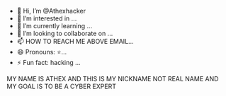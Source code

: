 - 👋 Hi, I’m @Athexhacker
- 👀 I’m interested in ...
- 🌱 I’m currently learning ...
- 💞️ I’m looking to collaborate on ...
- 📫 HOW TO REACH ME ABOVE EMAIL...
- 😄 Pronouns: ⭐...
- ⚡ Fun fact: hacking ...

<!---
Athexhacker/Athexhacker is a ✨ special ✨ repository because its `README.md` (this file) appears on your GitHub profile.
You can click the Preview link to take a look at your changes.
--->
MY NAME IS ATHEX AND THIS IS MY NICKNAME NOT REAL NAME AND MY GOAL IS TO BE A CYBER EXPERT
